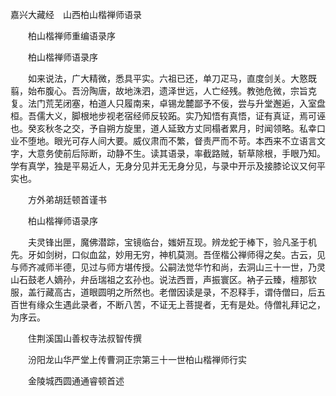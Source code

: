 <!-- { "loadSidebar": true } -->
嘉兴大藏经　山西柏山楷禅师语录


　　柏山楷禅师重编语录序


　　柏山楷禅师语录序

　　如来说法，广大精微，悉具平实。六祖已还，单刀疋马，直度剑关。大憝既翦，始布腹心。吾汾陶唐，故地洙泗，遗泽世远，人亡经残。教弛危微，宗旨克复。法门荒芜闭塞，柏道人只履南来，卓锡龙麓鄙予不佞，尝与升堂邂逅，入室盘桓。吾儒大义，脚根地步视老宿经师反较跖。实乃知悟有真悟，证有真证，焉可诬也。癸亥秋冬之交，予自朔方旋里，道人延致方丈同榻者累月，时闻领略。私幸口业不堕地。眼光可存人间大要。威仪肃而不繁，督责严而不苛。本西来不立语言文字，大意务使前后际断，动静不生。读其语录，率截路贼，斩草除根，手眼乃知。学有真学，独是平易近人，无身分见并无无身分见，与录中开示及接膝论议又何平实也。

　　方外弟胡廷顿首谨书

　　柏山楷禅师语录序

　　夫灵锋出匣，魔佛潜踪，宝镜临台，媸妍互现。辨龙蛇于棒下，验凡圣于机先。牙如剑树，口似血盆，妙用无穷，神机莫测。吾侄楷公禅师得之矣。古云，见与师齐减师半德，见过与师方堪传授。公嗣法觉华竹和尚，去洞山三十一世，乃灵山石鼓老人嫡孙，弁岳瑞祖之玄孙也。说法西晋，声振寰区。衲子云臻，檀那钦服，盖行藏高古，道眼圆明之所然也。老僧因读是录，不忍释手，谓侍僧曰，后五百世有缘众生遇此录者，不断八苦，不证无上菩提者，无有是处。侍僧礼拜记之，为序云。

　　住荆溪国山善权寺法叔智传撰

　　汾阳龙山华严堂上传曹洞正宗第三十一世柏山楷禅师行实

　　金陵城西圆通通睿顿首述


